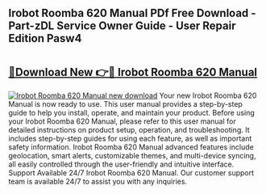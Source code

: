 ## Irobot Roomba 620 Manual PDf Free Download - Part-zDL Service Owner Guide - User Repair Edition Pasw4

# <h2><a href="http://bc28121.oget.top/?id=Irobot+Roomba+620+Manual">🔗Download New 👉🔴 Irobot Roomba 620 Manual</a></h2>

[![Irobot Roomba 620 Manual new download](https://i.imgur.com/5g1atiW.png)](http://bc28121.oget.top/?id=Irobot+Roomba+620+Manual)
Your new Irobot Roomba 620 Manual is now ready to use. This user manual provides a step-by-step guide to help you install, operate, and maintain your product. Before using your Irobot Roomba 620 Manual, please refer to this user manual for detailed instructions on product setup, operation, and troubleshooting. It includes step-by-step guides for using each feature, as well as important safety information. Irobot Roomba 620 Manual advanced features include geolocation, smart alerts, customizable themes, and multi-device syncing, all easily controlled through the user-friendly and intuitive interface. Support Available 24/7 Irobot Roomba 620 Manual. Our customer support team is available 24/7 to assist you with any inquiries.
